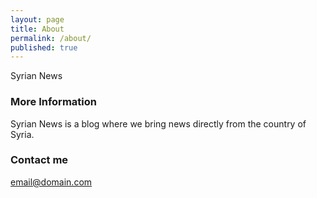 ```yaml
---
layout: page
title: About
permalink: /about/
published: true
---
```


Syrian News

### More Information

Syrian News is a blog where we bring news directly from the country of Syria.

### Contact me

[email@domain.com](mailto:email@domain.com)
